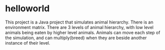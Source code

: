 # helloworld
This project is a Java project that simulates animal hierarchy. 
There is an environment matrix. There are 3 levels of animal hierarchy, with low level animals being eaten by higher level animals. Animals can move each step of the simulation, and can multiply(breed) when they are beside another instance of their level.
